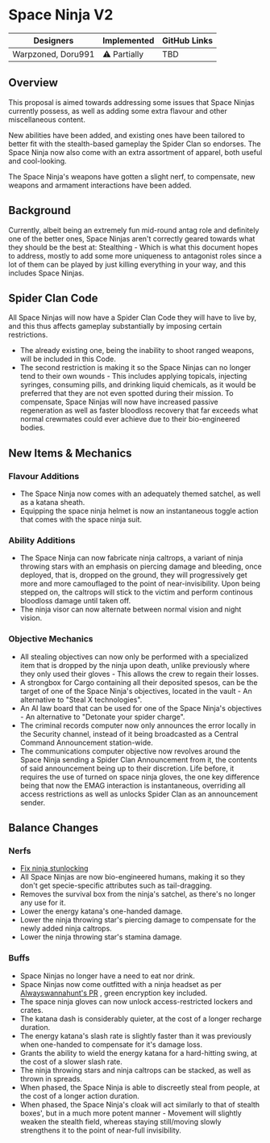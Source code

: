 # Space Ninja V2

| Designers | Implemented | GitHub Links |
|---|---|---|
| Warpzoned, Doru991 | :warning: Partially | TBD |

## Overview

This proposal is aimed towards addressing some issues that Space Ninjas currently possess, as well as adding some extra flavour and other miscellaneous content.</p>
<p>New abilities have been added, and existing ones have been tailored to better fit with the stealth-based gameplay the Spider Clan so endorses. The Space Ninja now also come with an extra assortment of apparel, both useful and cool-looking.</p>
<p>The Space Ninja's weapons have gotten a slight nerf, to compensate, new weapons and armament interactions have been added.

## Background

Currently, albeit being an extremely fun mid-round antag role and definitely one of the better ones, Space Ninjas aren't correctly geared towards what they should be the best at: Stealthing - Which is what this document hopes to address, mostly to add some more uniqueness to antagonist roles since a lot of them can be played by just killing everything in your way, and this includes Space Ninjas.

## Spider Clan Code

All Space Ninjas will now have a Spider Clan Code they will have to live by, and this thus affects gameplay substantially by imposing certain restrictions.
- The already existing one, being the inability to shoot ranged weapons, will be included in this Code.
- The second restriction is making it so the Space Ninjas can no longer tend to their own wounds - This includes applying topicals, injecting syringes, consuming pills, and drinking liquid chemicals, as it would be preferred that they are not even spotted during their mission. To compensate, Space Ninjas will now have increased passive regeneration as well as faster bloodloss recovery that far exceeds what normal crewmates could ever achieve due to their bio-engineered bodies.

## New Items & Mechanics

### Flavour Additions

- The Space Ninja now comes with an adequately themed satchel, as well as a katana sheath.
- Equipping the space ninja helmet is now an instantaneous toggle action that comes with the space ninja suit.

### Ability Additions
- The Space Ninja can now fabricate ninja caltrops, a variant of ninja throwing stars with an emphasis on piercing damage and bleeding, once deployed, that is, dropped on the ground, they will progressively get more and more camouflaged to the point of near-invisibility. Upon being stepped on, the caltrops will stick to the victim and perform continous bloodloss damage until taken off.
- The ninja visor can now alternate between normal vision and night vision.

### Objective Mechanics

- All stealing objectives can now only be performed with a specialized item that is dropped by the ninja upon death, unlike previously where they only used their gloves - This allows the crew to regain their losses.
- A strongbox for Cargo containing all their deposited spesos, can be the target of one of the Space Ninja's objectives, located in the vault - An alternative to "Steal X technologies".
- An AI law board that can be used for one of the Space Ninja's objectives - An alternative to "Detonate your spider charge".
- The criminal records computer now only announces the error locally in the Security channel, instead of it being broadcasted as a Central Command Announcement station-wide.
- The communications computer objective now revolves around the Space Ninja sending a Spider Clan Announcement from it, the contents of said announcement being up to their discretion. Life before, it requires the use of turned on space ninja gloves, the one key difference being that now the EMAG interaction is instantaneous, overriding all access restrictions as well as unlocks Spider Clan as an announcement sender.

## Balance Changes

### Nerfs
- [Fix ninja stunlocking](https://github.com/space-wizards/space-station-14/pull/33244)
- All Space Ninjas are now bio-engineered humans, making it so they don't get specie-specific attributes such as tail-dragging.
- Removes the survival box from the ninja's satchel, as there's no longer any use for it.
- Lower the energy katana's one-handed damage.
- Lower the ninja throwing star's piercing damage to compensate for the newly added ninja caltrops.
- Lower the ninja throwing star's stamina damage.

### Buffs
- Space Ninjas no longer have a need to eat nor drink.
- Space Ninjas now come outfitted with a ninja headset as per [Alwayswannahunt's PR](https://github.com/space-wizards/space-station-14/pull/32841) , green encryption key included.
- The space ninja gloves can now unlock access-restricted lockers and crates.
- The katana dash is considerably quieter, at the cost of a longer recharge duration.
- The energy katana's slash rate is slightly faster than it was previously when one-handed to compensate for it's damage loss.
- Grants the ability to wield the energy katana for a hard-hitting swing, at the cost of a slower slash rate.
- The ninja throwing stars and ninja caltrops can be stacked, as well as thrown in spreads.
- When phased, the Space Ninja is able to discreetly steal from people, at the cost of a longer action duration.
- When phased, the Space Ninja's cloak will act similarly to that of stealth boxes', but in a much more potent manner - Movement will slightly weaken the stealth field, whereas staying still/moving slowly strengthens it to the point of near-full invisibility.
